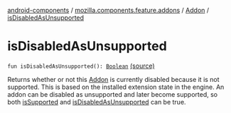 [android-components](../../index.md) / [mozilla.components.feature.addons](../index.md) / [Addon](index.md) / [isDisabledAsUnsupported](./is-disabled-as-unsupported.md)

# isDisabledAsUnsupported

`fun isDisabledAsUnsupported(): `[`Boolean`](https://kotlinlang.org/api/latest/jvm/stdlib/kotlin/-boolean/index.html) [(source)](https://github.com/mozilla-mobile/android-components/blob/master/components/feature/addons/src/main/java/mozilla/components/feature/addons/Addon.kt#L131)

Returns whether or not this [Addon](index.md) is currently disabled because it is not
supported. This is based on the installed extension state in the engine. An
addon can be disabled as unsupported and later become supported, so
both [isSupported](is-supported.md) and [isDisabledAsUnsupported](./is-disabled-as-unsupported.md) can be true.

